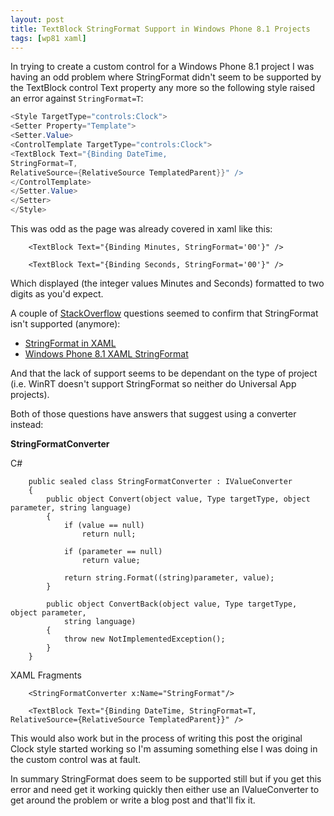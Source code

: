 ```yaml
---
layout: post
title: TextBlock StringFormat Support in Windows Phone 8.1 Projects
tags: [wp81 xaml]
---
```

In trying to create a custom control for a Windows Phone 8.1 project I was having an odd problem where StringFormat didn't seem to be supported by the TextBlock control Text property any more so the following style raised an error against `StringFormat=T`: 

```csharp
<Style TargetType="controls:Clock">
<Setter Property="Template">
<Setter.Value>
<ControlTemplate TargetType="controls:Clock">
<TextBlock Text="{Binding DateTime, 
StringFormat=T,
RelativeSource={RelativeSource TemplatedParent}}" />
</ControlTemplate>
</Setter.Value>
</Setter>
</Style>
```

This was odd as the page was already covered in xaml like this:


		<TextBlock Text="{Binding Minutes, StringFormat='00'}" />

		<TextBlock Text="{Binding Seconds, StringFormat='00'}" /> 


Which displayed (the integer values Minutes and Seconds) formatted to two digits as you'd expect.

A couple of [StackOverflow](http://stackoverflow.com/) questions seemed to confirm that StringFormat isn't supported (anymore):

- [StringFormat in XAML](http://stackoverflow.com/questions/24966425/stringformat-in-xaml)
- [Windows Phone 8.1 XAML StringFormat](http://stackoverflow.com/questions/24127262/windows-phone-8-1-xaml-stringformat)

And that the lack of support seems to be dependant on the type of project (i.e. WinRT doesn't support StringFormat so neither do Universal App projects).

Both of those questions have answers that suggest using a converter instead:

**StringFormatConverter**

C# 

		public sealed class StringFormatConverter : IValueConverter
		{
		    public object Convert(object value, Type targetType, object parameter, string language)
		    {
		        if (value == null)
		            return null;
		
		        if (parameter == null)
		            return value;
		
		        return string.Format((string)parameter, value);
		    }
		
		    public object ConvertBack(object value, Type targetType, object parameter,
		        string language)
		    {
		        throw new NotImplementedException();
		    }
		}

XAML Fragments

		<StringFormatConverter x:Name="StringFormat"/>	
	
		<TextBlock Text="{Binding DateTime, StringFormat=T,	RelativeSource={RelativeSource TemplatedParent}}" />

This would also work but in the process of writing this post the original Clock style started working so I'm assuming something else I was doing in the custom control was at fault.

In summary StringFormat does seem to be supported still but if you get this error and need get it working quickly then either use an IValueConverter to get around the problem or write a blog post and that'll fix it.
